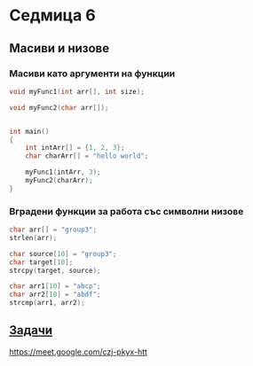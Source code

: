 # Седмица 6

## Масиви и низове

### Масиви като аргументи на функции

```c++
void myFunc1(int arr[], int size);

void myFunc2(char arr[]);


int main()
{
    int intArr[] = {1, 2, 3};
    char charArr[] = "hello world";

    myFunc1(intArr, 3);
    myFunc2(charArr);
}
```

### Вградени функции за работа със символни низове

```c++
char arr[] = "group3";
strlen(arr);

char source[10] = "group3";
char target[10];
strcpy(target, source);

char arr1[10] = "abcp";
char arr2[10] = "abdf";
strcmp(arr1, arr2);
```

## [Задачи](tasks.md)


https://meet.google.com/czj-pkyx-htt